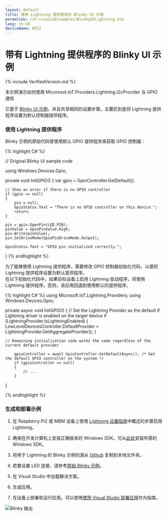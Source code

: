 ```yaml
---
layout: default
title: 使用 Lightning 提供程序的 Blinky UI 示例
permalink: /zh-cn/win10/samples/BlinkyUILightning.htm
lang: zh-CN
deviceName: RPI2
---
```


# 带有 Lightning 提供程序的 Blinky UI 示例

{% include VerifiedVersion.md %}

本示例演示如何使用 Micorosot.IoT.Providers.Lightning.I2cProvider 与 GPIO 通信

它基于 [Blinky UI 示例]({{site.baseurl}}/{{page.lang}}/win10/samples/Blinky.htm)，并且共享相同的设置步骤。主要区别是将 Lightning 提供程序设置为默认控制器提供程序。

### 使用 Lightning 提供程序

Blinky 示例的原始代码曾使用默认 GPIO 提供程序来获取 GPIO 控制器：

{% highlight C# %}

// Original Blinky UI sample code

using Windows.Devices.Gpio;

private void InitGPIO()
{
    var gpio = GpioController.GetDefault();

    // Show an error if there is no GPIO controller
    if (gpio == null)
    {
        pin = null;
        GpioStatus.Text = "There is no GPIO controller on this device.";
        return;
    }

    pin = gpio.OpenPin(LED_PIN);
    pinValue = GpioPinValue.High;
    pin.Write(pinValue);
    pin.SetDriveMode(GpioPinDriveMode.Output);

    GpioStatus.Text = "GPIO pin initialized correctly.";

}
{% endhighlight %}


为了能够使用 Lightning 提供程序，需要修改 GPIO 控制器初始化代码，以便将 Lightning 提供程序设置为默认提供程序。<br/> 在以下初始化代码中，如果目标设备上启用 Lightning 驱动程序，将使用 Lightning 提供程序。否则，该应用回退到使用默认的提供程序。

{% highlight C# %}
using Microsoft.IoT.Lightning.Providers;
using Windows.Devices.Gpio;

private async void InitGPIO()
{
    // Set the Lightning Provider as the default if Lightning driver is enabled on the target device
    if (LightningProvider.IsLightningEnabled)
    {
        LowLevelDevicesController.DefaultProvider = LightningProvider.GetAggregateProvider();
    }

    // Remaining initialization code works the same regardless of the current default provider

        gpioController = await GpioController.GetDefaultAsync(); /* Get the default GPIO controller on the system */
        if (gpioController == null)
        {
            // ...
        }
}

{% endhighlight %}


### 生成和部署示例

1. 在 Raspberry Pi2 或 MBM 设备上使用 [Lightning 设置指南]({{site.baseurl}}/{{page.lang}}/win10/LightningSetup.htm)中概述的步骤启用 Lightning。

1. 确保在开发计算机上安装正确版本的 Windows SDK。可从[此处](https://dev.windows.com/zh-cn/downloads/windows-10-developer-preview)安装所需的 Windows SDK。

1. 将用于 Lightning 的 Blinky 示例的源从 [Github](https://github.com/ms-iot/BusProviders/tree/develop/Microsoft.IoT.Lightning.Providers) 复制到本地文件夹。

1. 若要设置 LED 连接，请参考[原始 Blinky 示例]({{site.baseurl}}/{{page.lang}}/win10/samples/Blinky.htm)。

1. 在 Visual Studio 中加载解决方案。

1. 生成应用。

1. 在设备上部署和运行应用。可以使用[使用 Visual Studio 部署应用]({{site.baseurl}}/{{page.lang}}/win10/AppDeployment.htm)作为指南。

![Blinky 输出]({{site.baseurl}}/Resources/images/Lightning/BlinkyUI.png)
